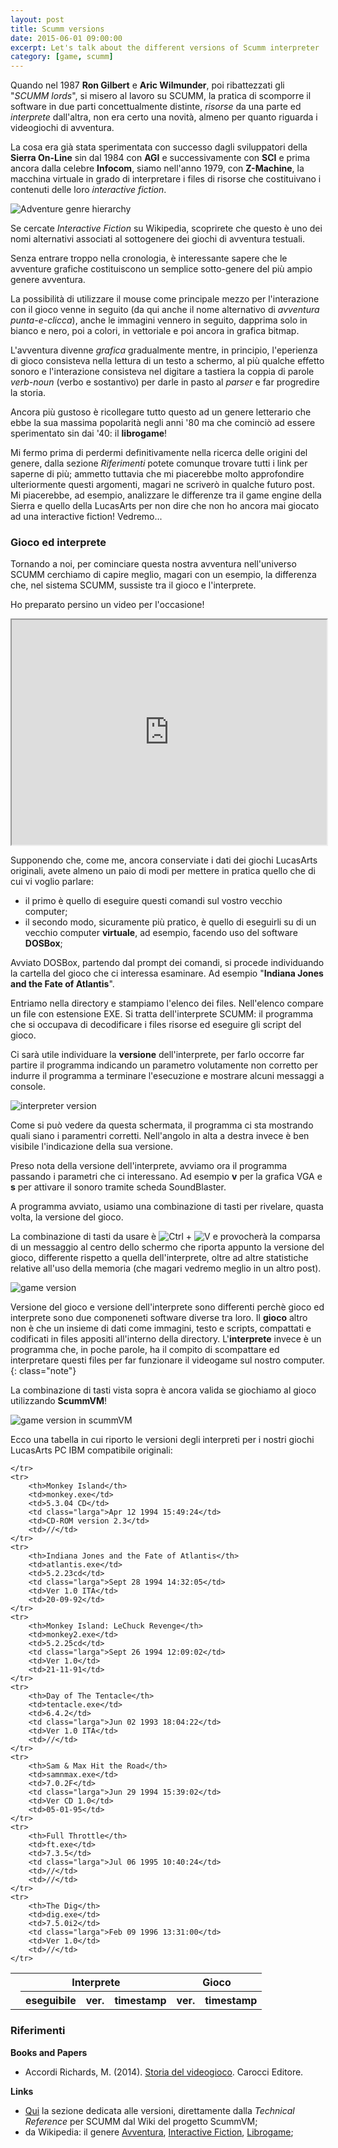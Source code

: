 ```yaml
---
layout: post
title: Scumm versions
date: 2015-06-01 09:00:00
excerpt: Let's talk about the different versions of Scumm interpreter
category: [game, scumm]
---
```


Quando nel 1987 **Ron Gilbert** e **Aric Wilmunder**, poi ribattezzati gli "_SCUMM lords_", si misero al lavoro su SCUMM, la pratica di scomporre il software in due parti concettualmente distinte, _risorse_ da una parte ed _interprete_ dall'altra, non era certo una novità, almeno per quanto riguarda i videogiochi di avventura.

La cosa era già stata sperimentata con successo dagli sviluppatori della **Sierra On-Line** sin dal 1984 con **AGI** e successivamente con **SCI** e prima ancora dalla celebre **Infocom**, siamo nell'anno 1979, con **Z-Machine**, la macchina virtuale in grado di interpretare i files di risorse che costituivano i contenuti delle loro _interactive fiction_.

![Adventure genre hierarchy](/assets/images/scumm/adventure-genre.png)

Se cercate _Interactive Fiction_ su Wikipedia, scoprirete che questo è uno dei nomi alternativi associati al sottogenere dei giochi di avventura testuali.

Senza entrare troppo nella cronologia, è interessante sapere che le avventure grafiche costituiscono un semplice sotto-genere del più ampio genere avventura.

La possibilità di utilizzare il mouse come principale mezzo per l'interazione con il gioco venne in seguito (da qui anche il nome alternativo di _avventura punta-e-clicca_), anche le immagini vennero in seguito, dapprima solo in bianco e nero, poi a colori, in vettoriale e poi ancora in grafica bitmap.

L'avventura divenne _grafica_ gradualmente mentre, in principio, l'eperienza di gioco consisteva nella lettura di un testo a schermo, al più qualche effetto sonoro e l'interazione consisteva nel digitare a tastiera la coppia di parole _verb-noun_ (verbo e sostantivo) per darle in pasto al _parser_ e far progredire la storia.

Ancora più gustoso è ricollegare tutto questo ad un genere letterario che ebbe la sua massima popolarità negli anni '80 ma che cominciò ad essere sperimentato sin dai '40: il **librogame**!

Mi fermo prima di perdermi definitivamente nella ricerca delle origini del genere, dalla sezione _Riferimenti_ potete comunque trovare tutti i link per saperne di più; ammetto tuttavia che mi piacerebbe molto approfondire ulteriormente questi argomenti, magari ne scriverò in qualche futuro post. Mi piacerebbe, ad esempio, analizzare le differenze tra il game engine della Sierra e quello della LucasArts per non dire che non ho ancora mai giocato ad una interactive fiction! Vedremo...

### Gioco ed interprete

Tornando a noi, per cominciare questa nostra avventura nell'universo SCUMM cerchiamo di capire meglio, magari con un esempio, la differenza che, nel sistema SCUMM,  sussiste tra il gioco e l'interprete.

Ho preparato persino un video per l'occasione!

<iframe width="100%" height="360" src="https://www.youtube.com/embed/ZCdnodwgBT4" allowfullscreen></iframe>

Supponendo che, come me, ancora conserviate i dati dei giochi LucasArts originali, avete almeno un paio di modi per mettere in pratica quello che di cui vi voglio parlare:

* il primo è quello di eseguire questi comandi sul vostro vecchio computer;
* il secondo modo, sicuramente più pratico, è quello di eseguirli su di un vecchio computer **virtuale**, ad esempio, facendo uso del software **DOSBox**;

Avviato DOSBox, partendo dal prompt dei comandi, si procede individuando la cartella del gioco che ci interessa esaminare. Ad esempio "**Indiana Jones and the Fate of Atlantis**".

Entriamo nella directory e stampiamo l'elenco dei files. Nell'elenco compare un file con estensione EXE.
Si tratta dell'interprete SCUMM: il programma che si occupava di decodificare i files risorse ed eseguire gli script del gioco.

Ci sarà utile individuare la **versione** dell'interprete, per farlo occorre far partire il programma indicando un parametro volutamente non corretto per indurre il programma a terminare l'esecuzione e mostrare alcuni messaggi a console.

![interpreter version](/assets/images/scumm/ver-interpreter.png)

Come si può vedere da questa schermata, il programma ci sta mostrando quali siano i paramentri corretti. Nell'angolo in alta a destra invece è ben visibile l'indicazione della sua versione.

Preso nota della versione dell'interprete, avviamo ora il programma passando i parametri che ci interessano. Ad esempio **v** per la grafica VGA e **s** per attivare il sonoro tramite scheda SoundBlaster.

A programma avviato, usiamo una combinazione di tasti per rivelare, quasta volta, la versione del gioco.

<p>La combinazione di tasti da usare è <img alt="Ctrl" src="http://www.limulo.net/images/scumm/Ctrl.jpg"> + <img alt="V" src="http://www.limulo.net/images/scumm/V.jpg"> e provocherà la comparsa di un messaggio al centro dello schermo che riporta appunto la versione del gioco, differente rispetto a quella dell'interprete, oltre ad altre statistiche relative all'uso della memoria (che magari vedremo meglio in un altro post).</p>

![game version](/assets/images/scumm/ver-game.png)

Versione del gioco e versione dell'interprete sono differenti perchè gioco ed interprete sono due componeneti software diverse tra loro. Il **gioco** altro non è che un insieme di dati come immagini, testo e scripts, compattati e codificati in files appositi all'interno della directory. L'**interprete** invece è un programma che, in poche parole, ha il compito di  scompattare ed interpretare questi files per far funzionare il videogame sul nostro computer.
{: class="note"}

La combinazione di tasti vista sopra è ancora valida se giochiamo al gioco utilizzando **ScummVM**!

![game version in scummVM](/assets/images/scumm/ver-game-scummvm.png)

Ecco una tabella in cui riporto le versioni degli interpreti per i nostri giochi LucasArts PC IBM compatibile originali:

<table id="versioni">
    <tr>
        <th rowspan="2"> </th>
        <th colspan="3">Interprete</th>
        <th colspan="2">Gioco</th>
    </tr>
    <tr>
        <th>eseguibile</th>
        <th>ver.</th>
        <th class="larga">timestamp</th>
        <th>ver.</th>
        <th>timestamp</th>

    </tr>
    <tr>
        <th>Monkey Island</th>
        <td>monkey.exe</td>
        <td>5.3.04 CD</td>
        <td class="larga">Apr 12 1994 15:49:24</td>
        <td>CD-ROM version 2.3</td>
        <td>//</td>
    </tr>
    <tr>
        <th>Indiana Jones and the Fate of Atlantis</th>
        <td>atlantis.exe</td>
        <td>5.2.23cd</td>
        <td class="larga">Sept 28 1994 14:32:05</td>
        <td>Ver 1.0 ITA</td>
        <td>20-09-92</td>
    </tr>
    <tr>
        <th>Monkey Island: LeChuck Revenge</th>
        <td>monkey2.exe</td>
        <td>5.2.25cd</td>
        <td class="larga">Sept 26 1994 12:09:02</td>
        <td>Ver 1.0</td>
        <td>21-11-91</td>
    </tr>
    <tr>
        <th>Day of The Tentacle</th>
        <td>tentacle.exe</td>
        <td>6.4.2</td>
        <td class="larga">Jun 02 1993 18:04:22</td>
        <td>Ver 1.0 ITA</td>
        <td>//</td>
    </tr>
    <tr>
        <th>Sam & Max Hit the Road</th>
        <td>samnmax.exe</td>
        <td>7.0.2F</td>
        <td class="larga">Jun 29 1994 15:39:02</td>
        <td>Ver CD 1.0</td>
        <td>05-01-95</td>
    </tr>
    <tr>
        <th>Full Throttle</th>
        <td>ft.exe</td>
        <td>7.3.5</td>
        <td class="larga">Jul 06 1995 10:40:24</td>
        <td>//</td>
        <td>//</td>
    </tr>
    <tr>
        <th>The Dig</th>
        <td>dig.exe</td>
        <td>7.5.0i2</td>
        <td class="larga">Feb 09 1996 13:31:00</td>
        <td>Ver 1.0</td>
        <td>//</td>
    </tr>
</table>

### Riferimenti

**Books and Papers**

* Accordi Richards, M. (2014). [Storia del videogioco](http://www.carocci.it/index.php?option=com_carocci&task=schedalibro&Itemid=72&isbn=9788843074167). Carocci Editore.

**Links**

* [Qui](http://wiki.scummvm.org/index.php/SCUMM/Versions) la sezione dedicata alle versioni, direttamente dalla _Technical Reference_ per SCUMM dal Wiki del progetto ScummVM;
* da Wikipedia: il genere [Avventura](https://en.wikipedia.org/wiki/Adventure_game), [Interactive Fiction](https://en.wikipedia.org/wiki/Interactive_fiction), [Librogame](https://it.wikipedia.org/wiki/Librogame);
